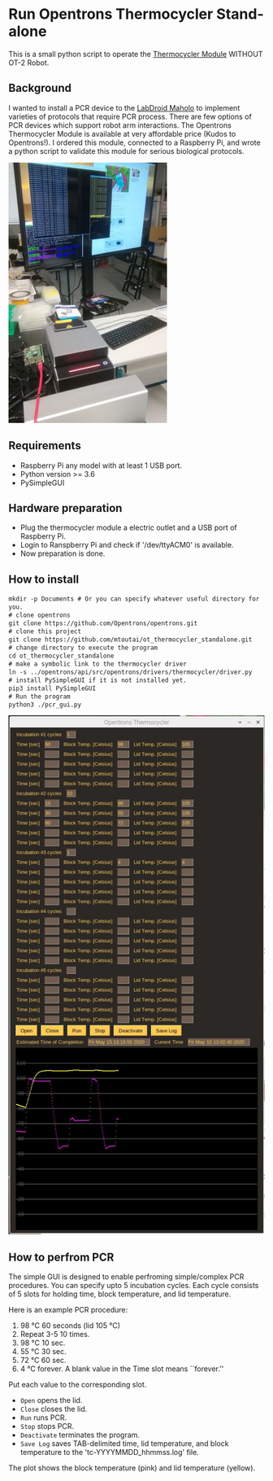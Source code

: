 # Run Opentrons Thermocycler Stand-alone
This is a small python script to operate the [Thermocycler Module](https://www.opentrons.com/modules/#thermocycler)  WITHOUT OT-2 Robot.

## Background
I wanted to install a PCR device to the [LabDroid Maholo](https://rbi.co.jp/en/) to implement varieties of protocols that require PCR process.
There are few options of PCR devices which support robot arm interactions.
The Opentrons Thermocycler Module is available at very affordable price (Kudos to Opentrons!).
I ordered this module, connected to a Raspberry Pi, and wrote a python script to validate this module for serious biological protocols.

![A scene of experiment](https://github.com/mtoutai/ot_thermocycler_standalone/blob/master/photo.jpg)

## Requirements
- Raspberry Pi any model with at least 1 USB port.
- Python version >= 3.6
- PySimpleGUI

## Hardware preparation
- Plug the thermocycler module a electric outlet and a USB port of Raspberry Pi.
- Login to Ranspberry Pi and check if '/dev/ttyACM0' is available.
- Now preparation is done.

## How to install
```
mkdir -p Documents # Or you can specify whatever useful directory for you.
# clone opentrons
git clone https://github.com/Opentrons/opentrons.git
# clone this project
git clone https://github.com/mtoutai/ot_thermocycler_standalone.git
# change directory to execute the program
cd ot_thermocycler_standalone
# make a symbolic link to the thermocycler driver
ln -s ../opentrons/api/src/opentrons/drivers/thermocycler/driver.py
# install PySimpleGUI if it is not installed yet.
pip3 install PySimpleGUI
# Run the program
python3 ./pcr_gui.py
```
![A simple graphical user interface](https://github.com/mtoutai/ot_thermocycler_standalone/blob/master/screenshot.jpg)

## How to perfrom PCR
The simple GUI is designed to enable perfroming simple/complex PCR procedures.
You can specify upto 5 incubation cycles.
Each cycle consists of 5 slots for holding time, block temperature, and lid temperature.

Here is an example PCR procedure:
1. 98 &deg;C 60 seconds (lid 105 &deg;C)
2. Repeat 3-5 10 times.
3. 98 &deg;C 10 sec.
4. 55 &deg;C 30 sec.
5. 72 &deg;C 60 sec.
6. 4 &deg;C forever.
A blank value in the Time slot means ``forever.''

Put each value to the corresponding slot.
- ``Open`` opens the lid.
- ``Close`` closes the lid.
- ``Run`` runs PCR.
- ``Stop`` stops PCR.
- ``Deactivate`` terminates the program.
- ``Save Log`` saves TAB-delimited time, lid temperature, and block temperature to the 'tc-YYYYMMDD_hhmmss.log' file.

The plot shows the block temperature (pink) and lid temperature (yellow).

